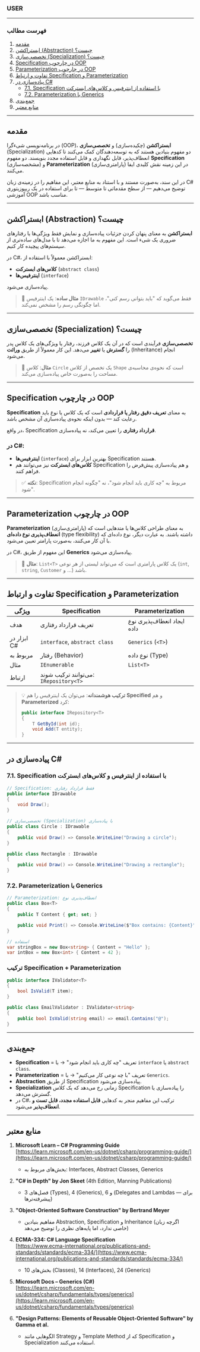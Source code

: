 ### USER
---

### فهرست مطالب

1. [مقدمه](#مقدمه)  
2. [ابستراکشن (Abstraction) چیست؟](#ابستراکشن-abstraction-چیست)  
3. [تخصصی‌سازی (Specialization) چیست؟](#تخصصی‌سازی-specialization-چیست)  
4. [Specification در چارچوب OOP](#specification-در-چارچوب-oop)  
5. [Parameterization در چارچوب OOP](#parameterization-در-چارچوب-oop)  
6. [تفاوت و ارتباط Specification و Parameterization](#تفاوت-و-ارتباط-specification-و-parameterization)  
7. [پیاده‌سازی در C#](#پیاده‌سازی-در-c)  
   - [7.1. Specification با استفاده از اینترفیس و کلاس‌های ابسترکت](#71-specification-با-استفاده-از-اینترفیس-و-کلاس‌های-ابسترکت)  
   - [7.2. Parameterization با Generics](#72-parameterization-با-generics)  
8. [جمع‌بندی](#جمع‌بندی)  
9. [منابع معتبر](#منابع-معتبر)

---

## مقدمه

در برنامه‌نویسی شیءگرا (OOP)، **ابستراکشن** (چکیده‌سازی) و **تخصصی‌سازی** (Specialization) دو مفهوم بنیادین هستند که به توسعه‌دهندگان کمک می‌کنند تا کدهایی انعطاف‌پذیر، قابل نگهداری و قابل استفاده مجدد بنویسند. دو مفهوم **Specification** (مشخصه‌سازی) و **Parameterization** (پارامتری‌سازی) در این زمینه نقش کلیدی ایفا می‌کنند.

در این سند، به‌صورت مستند و با استناد به منابع معتبر، این مفاهیم را در زمینه‌ی زبان C# توضیح می‌دهیم — از سطح مقدماتی تا متوسط — تا برای استفاده در یک ریپوزیتوری آموزشی OOP مناسب باشد.

---

## ابستراکشن (Abstraction) چیست؟

**ابستراکشن** به معنای پنهان کردن جزئیات پیاده‌سازی و نمایش فقط ویژگی‌ها یا رفتارهای ضروری یک شیء است. این مفهوم به ما اجازه می‌دهد تا با مدل‌های ساده‌تری از سیستم‌های پیچیده کار کنیم.

در C#، ابستراکشن معمولاً با استفاده از:
- **کلاس‌های ابسترکت** (`abstract class`)
- **اینترفیس‌ها** (`interface`)

پیاده‌سازی می‌شود.

> 🔹 **مثال ساده**: یک اینترفیس `IDrawable` فقط می‌گوید که "باید بتوانی رسم کنی"، اما چگونگی رسم را مشخص نمی‌کند.

---

## تخصصی‌سازی (Specialization) چیست؟

**تخصصی‌سازی** فرآیندی است که در آن یک کلاس فرزند، رفتار یا ویژگی‌های یک کلاس پدر را **گسترش** یا **تغییر** می‌دهد. این کار معمولاً از طریق **وراثت** (Inheritance) انجام می‌شود.

> 🔹 **مثال**: کلاس `Circle` یک تخصص از کلاس `Shape` است که نحوه‌ی محاسبه‌ی مساحت را به‌صورت خاص پیاده‌سازی می‌کند.

---

## Specification در چارچوب OOP

**Specification** به معنای **تعریف دقیق رفتار یا قراردادی** است که یک کلاس یا نوع باید رعایت کند — بدون اینکه نحوه‌ی پیاده‌سازی آن مشخص باشد.

در واقع، Specification **قرارداد رفتاری** را تعیین می‌کند، نه پیاده‌سازی.

### در C#:
- **اینترفیس‌ها** (`interface`) بهترین ابزار برای Specification هستند.
- **کلاس‌های ابسترکت** نیز می‌توانند هم Specification و هم پیاده‌سازی پیش‌فرض را فراهم کنند.

> ✅ **نکته**: Specification مربوط به "چه کاری باید انجام شود"، نه "چگونه انجام شود".

---

## Parameterization در چارچوب OOP

**Parameterization** (پارامتری‌سازی) به معنای طراحی کلاس‌ها یا متد‌هایی است که **انعطاف‌پذیری نوع داده‌ای** (type flexibility) داشته باشند. به عبارت دیگر، نوع داده‌ای که با آن کار می‌کنند، به‌صورت پارامتر تعیین می‌شود.

در C#، این مفهوم از طریق **Generics** پیاده‌سازی می‌شود.

> 🔹 **مثال**: `List<T>` یک کلاس پارامتری است که می‌تواند لیستی از هر نوعی (`int`, `string`, `Customer` و ...) باشد.

---

## تفاوت و ارتباط Specification و Parameterization

| ویژگی | Specification | Parameterization |
|--------|----------------|------------------|
| هدف | تعریف قرارداد رفتاری | ایجاد انعطاف‌پذیری نوع داده |
| ابزار در C# | `interface`, `abstract class` | `Generics` (`<T>`) |
| مربوط به | رفتار (Behavior) | نوع داده (Type) |
| مثال | `IEnumerable` | `List<T>` |
| ارتباط | می‌توانند ترکیب شوند: `IRepository<T>` |

> 💡 **ترکیب هوشمندانه**: می‌توان یک اینترفیس را هم **Specified** و هم **Parameterized** کرد:  
> ```csharp
> public interface IRepository<T>
> {
>     T GetById(int id);
>     void Add(T entity);
> }
> ```

---

## پیاده‌سازی در C#

### 7.1. Specification با استفاده از اینترفیس و کلاس‌های ابسترکت

```csharp
// Specification: فقط قرارداد رفتاری
public interface IDrawable
{
    void Draw();
}

// تخصصی‌سازی (Specialization) با پیاده‌سازی
public class Circle : IDrawable
{
    public void Draw() => Console.WriteLine("Drawing a circle");
}

public class Rectangle : IDrawable
{
    public void Draw() => Console.WriteLine("Drawing a rectangle");
}
```

### 7.2. Parameterization با Generics

```csharp
// Parameterization: انعطاف‌پذیری نوع
public class Box<T>
{
    public T Content { get; set; }

    public void Print() => Console.WriteLine($"Box contains: {Content}");
}

// استفاده
var stringBox = new Box<string> { Content = "Hello" };
var intBox = new Box<int> { Content = 42 };
```

### ترکیب Specification + Parameterization

```csharp
public interface IValidator<T>
{
    bool IsValid(T item);
}

public class EmailValidator : IValidator<string>
{
    public bool IsValid(string email) => email.Contains("@");
}
```

---

## جمع‌بندی

- **Specification** = تعریف "چه کاری باید انجام شود" → با `interface` یا `abstract class`.
- **Parameterization** = تعریف "با چه نوعی کار می‌کنیم" → با `Generics`.
- **Abstraction** از طریق Specification پیاده‌سازی می‌شود.
- **Specialization** زمانی رخ می‌دهد که یک کلاس Specification را پیاده‌سازی یا گسترش می‌دهد.
- در C#، ترکیب این مفاهیم منجر به کدهایی **قابل استفاده مجدد، قابل تست و انعطاف‌پذیر** می‌شود.

---

## منابع معتبر

1. **Microsoft Learn – C# Programming Guide**  
   [https://learn.microsoft.com/en-us/dotnet/csharp/programming-guide/](https://learn.microsoft.com/en-us/dotnet/csharp/programming-guide/)  
   - بخش‌های مربوط به: Interfaces, Abstract Classes, Generics

2. **"C# in Depth" by Jon Skeet** (4th Edition, Manning Publications)  
   - فصل‌های 3 (Types), 4 (Generics), و 6 (Delegates and Lambdas — برای پیشرفته‌ترها)

3. **"Object-Oriented Software Construction" by Bertrand Meyer**  
   - مفاهیم بنیادین Abstraction, Specification و Inheritance (اگرچه زبان خاصی ندارد، اما پایه‌های نظری را توضیح می‌دهد)

4. **ECMA-334: C# Language Specification**  
   [https://www.ecma-international.org/publications-and-standards/standards/ecma-334/](https://www.ecma-international.org/publications-and-standards/standards/ecma-334/)  
   - بخش‌های 10 (Classes), 14 (Interfaces), 24 (Generics)

5. **Microsoft Docs – Generics (C#)**  
   [https://learn.microsoft.com/en-us/dotnet/csharp/fundamentals/types/generics](https://learn.microsoft.com/en-us/dotnet/csharp/fundamentals/types/generics)

6. **"Design Patterns: Elements of Reusable Object-Oriented Software" by Gamma et al.**  
   - الگوهایی مانند Strategy و Template Method که از Specification و Specialization استفاده می‌کنند.

